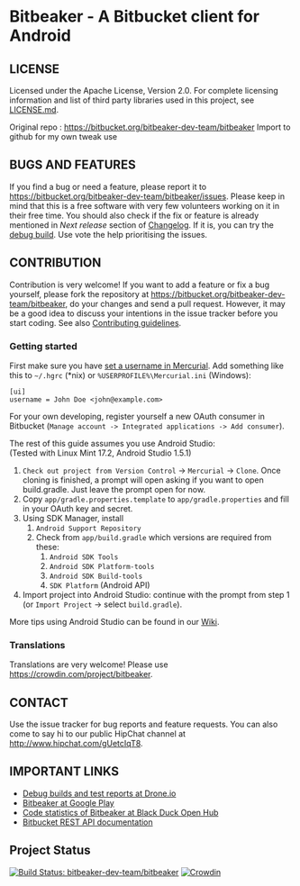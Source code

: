 # Bitbeaker - A Bitbucket client for Android

## LICENSE

Licensed under the Apache License, Version 2.0. For complete licensing information
and list of third party libraries used in this project, see [LICENSE.md](LICENSE.md).

Original repo : https://bitbucket.org/bitbeaker-dev-team/bitbeaker
Import to github for my own tweak use

## BUGS AND FEATURES

If you find a bug or need a feature, please report it to <https://bitbucket.org/bitbeaker-dev-team/bitbeaker/issues>.
Please keep in mind that this is a free software with very few volunteers working on it in
their free time. You should also check if the fix or feature is already mentioned in *Next release*
section of [Changelog](https://bitbucket.org/bitbeaker-dev-team/bitbeaker/wiki/Changelog). If it is, you can
try the [debug build](https://drone.io/bitbucket.org/bitbeaker-dev-team/bitbeaker/files). Use vote the help
prioritising the issues.


## CONTRIBUTION

Contribution is very welcome! If you want to add a feature or fix a bug yourself, please fork the
repository at <https://bitbucket.org/bitbeaker-dev-team/bitbeaker>, do your changes and send a pull request.
However, it may be a good idea to discuss your intentions in the issue tracker before you start coding.
See also [Contributing guidelines](https://bitbucket.org/bitbeaker-dev-team/bitbeaker/wiki/Contributing).


### Getting started

First make sure you have [set a username in Mercurial](https://www.mercurial-scm.org/wiki/QuickStart#Setting_a_username).
Add something like this to `~/.hgrc` (*nix) or `%USERPROFILE%\Mercurial.ini` (Windows):

	[ui]
	username = John Doe <john@example.com>

For your own developing, register yourself a new OAuth consumer in Bitbucket (`Manage account -> Integrated applications -> Add consumer`).

The rest of this guide assumes you use Android Studio:  
(Tested with Linux Mint 17.2, Android Studio 1.5.1)

1. `Check out project from Version Control` -> `Mercurial` -> `Clone`. Once cloning is finished, a prompt will open asking if you want to open build.gradle. Just leave the prompt open for now.
2. Copy `app/gradle.properties.template` to `app/gradle.properties` and fill in your OAuth key and secret.
3. Using SDK Manager, install
    1. `Android Support Repository`
    2. Check from `app/build.gradle` which versions are required from these:
         1. `Android SDK Tools`
         2. `Android SDK Platform-tools`
         3. `Android SDK Build-tools`
         4. `SDK Platform` (Android API)
4. Import project into Android Studio: continue with the prompt from step 1 (or `Import Project` -> select `build.gradle`).

More tips using Android Studio can be found in our [Wiki](https://bitbucket.org/bitbeaker-dev-team/bitbeaker/wiki/Android_Studio).


### Translations

Translations are very welcome! Please use <https://crowdin.com/project/bitbeaker>.


## CONTACT

Use the issue tracker for bug reports and feature requests. You can also come to say hi to our
public HipChat channel at <http://www.hipchat.com/gUetcIqT8>.


## IMPORTANT LINKS

- [Debug builds and test reports at Drone.io](https://drone.io/bitbucket.org/bitbeaker-dev-team/bitbeaker/files)
- [Bitbeaker at Google Play](https://play.google.com/store/apps/details?id=fi.iki.kuitsi.bitbeaker)
- [Code statistics of Bitbeaker at Black Duck Open Hub](https://www.openhub.net/p/bitbeaker)
- [Bitbucket REST API documentation](https://developer.atlassian.com/bitbucket/api/2/reference/)


## Project Status

[![Build Status: bitbeaker-dev-team/bitbeaker](https://drone.io/bitbucket.org/bitbeaker-dev-team/bitbeaker/status.png)](https://drone.io/bitbucket.org/bitbeaker-dev-team/bitbeaker/latest)
[![Crowdin](https://d322cqt584bo4o.cloudfront.net/bitbeaker/localized.png)](https://crowdin.com/project/bitbeaker)
